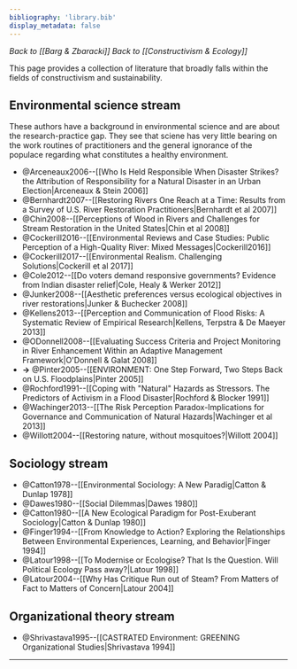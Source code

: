 ```yaml
---
bibliography: 'library.bib'
display_metadata: false
---
```


_Back to [[Barg & Zbaracki]]_
_Back to [[Constructivism & Ecology]]_

This page provides a collection of literature that broadly falls within the fields of constructivism and sustainability.

## Environmental science stream

These authors have a background in environmental science and are about the research-practice gap. They see that sciene has very little bearing on the work routines of practitioners and the general ignorance of the populace regarding what constitutes a healthy environment.

* @Arceneaux2006--[[Who Is Held Responsible When Disaster Strikes? the Attribution of Responsibility for a Natural Disaster in an Urban Election|Arceneaux & Stein 2006]]
* @Bernhardt2007--[[Restoring Rivers One Reach at a Time: Results from a Survey of U.S. River Restoration Practitioners|Bernhardt et al 2007]]
* @Chin2008--[[Perceptions of Wood in Rivers and Challenges for Stream Restoration in the United States|Chin et al 2008]]
* @Cockerill2016--[[Environmental Reviews and Case Studies: Public Perception of a High-Quality River: Mixed Messages|Cockerill2016]]
* @Cockerill2017--[[Environmental Realism. Challenging Solutions|Cockerill et al 2017]]
* @Cole2012--[[Do voters demand responsive governments? Evidence from Indian disaster relief|Cole, Healy & Werker 2012]]
* @Junker2008--[[Aesthetic preferences versus ecological objectives in river restorations|Junker & Buchecker 2008]]
* @Kellens2013--[[Perception and Communication of Flood Risks: A Systematic Review of Empirical Research|Kellens, Terpstra & De Maeyer 2013]]
* @ODonnell2008--[[Evaluating Success Criteria and Project Monitoring in River Enhancement Within an Adaptive Management Framework|O'Donnell & Galat 2008]]
* **->** @Pinter2005--[[ENVIRONMENT: One Step Forward, Two Steps Back on U.S. Floodplains|Pinter 2005]]
* @Rochford1991--[[Coping with "Natural" Hazards as Stressors. The Predictors of Activism in a Flood Disaster|Rochford & Blocker 1991]]
* @Wachinger2013--[[The Risk Perception Paradox-Implications for Governance and Communication of Natural Hazards|Wachinger et al 2013]]
* @Willott2004--[[Restoring nature, without mosquitoes?|Willott 2004]]

## Sociology stream

* @Catton1978--[[Environmental Sociology: A New Paradig|Catton & Dunlap 1978]]
* @Dawes1980--[[Social Dilemmas|Dawes 1980]]
* @Catton1980--[[A New Ecological Paradigm for Post-Exuberant Sociology|Catton & Dunlap 1980]]
* @Finger1994--[[From Knowledge to Action? Exploring the Relationships Between Environmental Experiences, Learning, and Behavior|Finger 1994]]
* @Latour1998--[[To Modernise or Ecologise? That Is the Question. Will Political Ecology Pass away?|Latour 1998]]
* @Latour2004--[[Why Has Critique Run out of Steam? From Matters of Fact to Matters of Concern|Latour 2004]]

## Organizational theory stream

* @Shrivastava1995--[[CASTRATED Environment: GREENING Organizational Studies|Shrivastava 1994]]

---